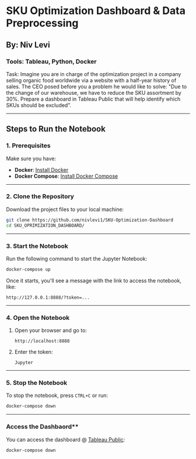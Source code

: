 # SKU Optimization Dashboard & Data Preprocessing
## By: Niv Levi
### Tools: Tableau, Python, Docker
Task: Imagine you are in charge of the optimization project in a company selling organic food
worldwide via a website with a half-year history of sales.
The CEO posed before you a problem he would like to solve: "Due to the change of our
warehouse, we have to reduce the SKU assortment by 30%. Prepare a dashboard in Tableau
Public that will help identify which SKUs should be excluded”.

---

## **Steps to Run the Notebook**

### **1. Prerequisites**

Make sure you have:

- **Docker**: [Install Docker](https://docs.docker.com/get-docker/)
- **Docker Compose**: [Install Docker Compose](https://docs.docker.com/compose/install/)

---

### **2. Clone the Repository**

Download the project files to your local machine:

```bash
git clone https://github.com/nivlevi1/SKU-Optimization-Dashboard
cd SKU_OPRIMIZATION_DASHBOARD/
```

---

### **3. Start the Notebook**

Run the following command to start the Jupyter Notebook:

```bash
docker-compose up
```

Once it starts, you'll see a message with the link to access the notebook, like:

```
http://127.0.0.1:8888/?token=...
```

---

### **4. Open the Notebook**

1. Open your browser and go to:
   ```
   http://localhost:8888
   ```
2. Enter the token:
   ```
   Jupyter
   ```

---

### **5. Stop the Notebook**

To stop the notebook, press `CTRL+C` or run:

```bash
docker-compose down
```

---

### Access the Dashbaord**

You can access the dashboard @ [Tableau Public](https://public.tableau.com/app/profile/niv.levi4310/viz/SKUOptimizationDashboard/SKUOptimizationDashboard):

```bash
docker-compose down
```
